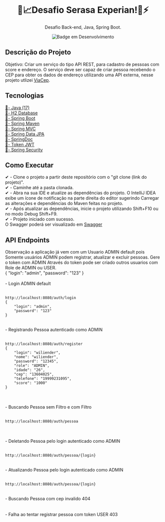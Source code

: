 <h1 align="center">🏬📈Desafio Serasa Experian!🚀⚡</h1>
<div align="center">
    Desafio Back-end, Java, Spring Boot.
</div>
<div align="center">
  
  ![Badge em Desenvolvimento](http://img.shields.io/static/v1?label=STATUS&message=EM_ANDAMENTO&color=GREEN&style=for-the-badge)
</div>

<h2> Descrição do Projeto </h2>

Objetivo: Criar um serviço do tipo API REST, para cadastro de pessoas com score e endereço. O serviço deve ser capaz de criar pessoa recebendo o CEP para obter os dados de endereço utilizando uma API externa, nesse projeto utlizei <a target="_blank" href="https://viacep.com.br/">ViaCep</a>.

<div>
  <h2> Tecnologias </h2>
  <a target="_blank" href="https://www.oracle.com/java/technologies/javase/jdk17-archive-downloads.html">📌- Java (17)  <br></a>
  <a target="_blank" href="https://www.h2database.com/html/main.html">📌- H2 Database  <br></a>
  <a target="_blank" href="https://spring.io/projects/spring-boot/">📌- Spring Boot  <br></a>
  <a target="_blank" href="https://docs.spring.io/spring-boot/docs/current/maven-plugin/reference/htmlsingle/">📌- Spring Maven  <br></a>
  <a target="_blank" href="https://docs.spring.io/spring-framework/reference/web/webmvc.html">📌- Spring MVC  <br></a>
  <a target="_blank" href="https://spring.io/projects/spring-data-jpa/">📌- Spring Data JPA  <br></a>
  <a target="_blank" href="https://springdoc.org/">📌- SpringDoc  <br></a>
  <a target="_blank" href="https://jwt.io/libraries?language=Java">📌- Token JWT  <br></a>
  <a target="_blank" href="https://spring.io/projects/spring-security/">📌- Spring Security  <br></a>

</div>
<div>
  <h2> Como Executar </h2>
</div>
✔ - Clone o projeto a partir deste repositório com o "git clone (link do projeto)". <br>
✔ - Caminhe até a pasta clonada. <br>
✔ - Abra na sua IDE e atualize as dependências do projeto. O IntelliJ IDEA exibe um ícone de notificação na parte direita do editor sugerindo Carregar as alterações e dependências do Maven feitas no projeto. <br>
✔ - Após atualizar as dependências, inicie o projeto utilizando Shift+F10 ou no modo Debug Shift+F9. <br>
✔ - Projeto iniciado com sucesso. <br>
O Swagger poderá ser visualizado em <a target="_blank" href="http://localhost:8080/swagger-ui/index.html"> Swagger  <br></a>
<div>
  <h2>API Endpoints </h2>
</div>
Observação a aplicação já vem com um Usuario ADMIN default pois Somente usuários ADMIN podem registrar, atualizar e excluir pessoas. Gere o token com ADMIN Através do token pode ser criado outros usuarios com Role de ADMIN ou USER. <br>
{
    "login": "admin",
    "password": "123"
}<br><br>
- Login ADMIN default <br><br>

```
http://localhost:8080/auth/login
{
    "login": "admin",
    "password": "123"
}
```
<img align="center" id="login_admin_geracao_token.png" src="documentation/login_admin_geracao_token.png" alt="">
<br><br>
- Registrando Pessoa autenticado como ADMIN <br><br>

```
http://localhost:8080/auth/register
{
    "login": "wiliender",
    "nome": "wiliender",
    "password": "12345",
    "role": "ADMIN",
    "idade": "26",
    "cep": "13604025",
    "telefone": "19999231095",
    "score": "1000"
}
```
<img align="center" id="inserindo_token_role_admin.png" src="documentation/inserindo_token_role_admin.png" alt="">
<img align="center" id="registrando_pessoa_token_admin.png" src="documentation/registrando_pessoa_token_admin.png" alt="">
<br><br>
- Buscando Pessoa sem Filtro e com Filtro <br><br>

```
http://localhost:8080/auth/pessoa
```
<img align="center" id="get_all_sem_passar_nada_no_filtro.png" src="documentation/get_all_sem_passar_nada_no_filtro.png" alt="">
<img align="center" id="get_filtro_nome.png" src="documentation/get_filtro_nome.png" alt="">
<img align="center" id="get_filtro_idade.png" src="documentation/get_filtro_idade.png" alt="">
<img align="center" id="get_filtro_cep.png" src="documentation/get_filtro_cep.png" alt="">
<img align="center" id="get_filtro_nome_idade.png" src="documentation/get_filtro_nome_idade.png" alt="">
<img align="center" id="get_filtro_404.png" src="documentation/get_filtro_404.png" alt="">
<br><br>
- Deletando Pessoa pelo login autenticado como ADMIN <br><br>

```
http://localhost:8080/auth/pessoa/{login}
```
<img align="center" id="metodo_delete_token_admin.png" src="documentation/metodo_delete_token_admin.png" alt="">
<br><br>
- Atualizando Pessoa pelo login autenticado como ADMIN <br><br>

```
http://localhost:8080/auth/pessoa/{login}
```
<img align="center" id="metodo_update_token_admin.png" src="documentation/metodo_update_token_admin.png" alt="">
<br><br>
- Buscando Pessoa com cep invalido 404 <br><br>

<img align="center" id="get_filtro_404.png" src="documentation/get_filtro_404.png" alt="">
<br><br>
- Falha ao tentar registrar pessoa com token USER 403 <br><br>

<img align="center" id="gerando_token_role_user.png" src="documentation/gerando_token_role_user.png" alt="">
<img align="center" id="token_role_user.png" src="documentation/token_role_user.png" alt="">
<img align="center" id="register_token_user_403.png" src="documentation/register_token_user_403.png" alt="">
